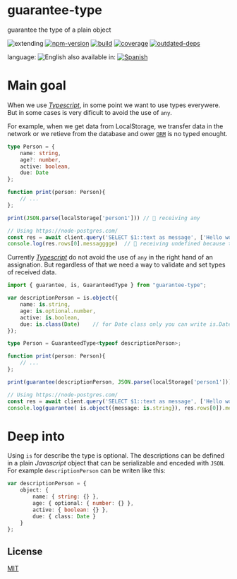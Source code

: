 # guarantee-type
guarantee the type of a plain object


![extending](https://img.shields.io/badge/stability-extending-orange.svg)
[![npm-version](https://img.shields.io/npm/v/guarantee-type.svg)](https://npmjs.org/package/guarantee-type)
[![build](https://github.com/emilioplatzer/guarantee-type/actions/workflows/build-and-test.yml/badge.svg)](https://github.com/emilioplatzer/guarantee-type/actions/workflows/build-and-test.yml)
[![coverage](https://img.shields.io/coveralls/emilioplatzer/guarantee-type/master.svg)](https://coveralls.io/r/emilioplatzer/guarantee-type)
[![outdated-deps](https://img.shields.io/github/issues-search/emilioplatzer/guarantee-type?color=9cf&label=outdated-deps&query=is%3Apr%20author%3Aapp%2Fdependabot%20is%3Aopen)](https://github.com/emilioplatzer/guarantee-type/pulls/app%2Fdependabot)


language: ![English](https://raw.githubusercontent.com/codenautas/multilang/master/img/lang-en.png)
also available in:
[![Spanish](https://raw.githubusercontent.com/codenautas/multilang/master/img/lang-es.png)](LEEME.md)


# Main goal


When we use [_Typescript_](typescriptlang.org), in some point we want to use types everywere.
But in some cases is very dificult to avoid the use of `any`.

For example, when we get data from LocalStorage, we transfer data in the network
or we retieve from the database and ower [`ORM`](https://en.wikipedia.org/wiki/Object%E2%80%93relational_mapping)
is no typed enought.


```ts
type Person = {
    name: string,
    age?: number,
    active: boolean,
    due: Date
};

function print(person: Person){
    // ...
};

print(JSON.parse(localStorage['person1'])) // 💩 receiving any

// Using https://node-postgres.com/
const res = await client.query('SELECT $1::text as message', ['Hello world!'])
console.log(res.rows[0].messagggge)  // 💩 receiving undefined because the typo

```


Currently [_Typescript_](typescriptlang.org) do not avoid the use of `any` in the
right hand of an assignation. But regardless of that we need a way to validate
and set types of received data.



```ts
import { guarantee, is, GuaranteedType } from "guarantee-type";

var descriptionPerson = is.object({
    name: is.string,
    age: is.optional.number,
    active: is.boolean,
    due: is.class(Date)    // for Date class only you can write is.Date
});

type Person = GuaranteedType<typeof descriptionPerson>;

function print(person: Person){
    // ...
};

print(guarantee(descriptionPerson, JSON.parse(localStorage['person1']))); // 👍 ok, type guaranteed!

// Using https://node-postgres.com/
const res = await client.query('SELECT $1::text as message', ['Hello world!'])
console.log(guarantee( is.object({message: is.string}), res.rows[0]).messagggge)  // 👍 ok, typo detected!

```

# Deep into


Using `is` for describe the type is optional.
The descriptions can be defined in a plain _Javascript_ object that
can be serializable and enceded with `JSON`.
For example `descriptionPerson` can be writen like this:


```ts
var descriptionPerson = {
    object: {
        name: { string: {} },
        age: { optional: { number: {} },
        active: { boolean: {} },
        due: { class: Date }
    }
};
```


## License


[MIT](LICENSE)
